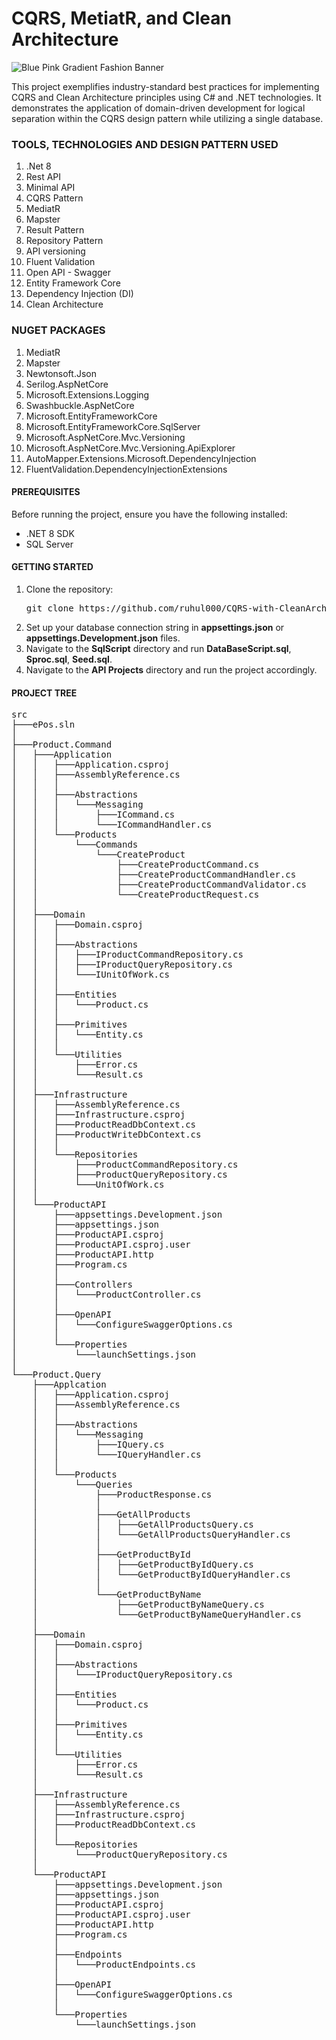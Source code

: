 # CQRS, MetiatR, and Clean Architecture
![Blue Pink Gradient Fashion Banner](https://github.com/ruhul000/CQRS-with-CleanArchitecture/assets/38735317/ef8f63f9-0ed5-4fd2-8e8c-d0b9987a055b)

This project exemplifies industry-standard best practices for implementing CQRS and Clean Architecture principles using C# and .NET technologies. It demonstrates the application of domain-driven development for logical separation within the CQRS design pattern while utilizing a single database.

### **TOOLS, TECHNOLOGIES AND DESIGN PATTERN USED** 
1. .Net 8
2. Rest API
3. Minimal API
4. CQRS Pattern
5. MediatR
6. Mapster
7. Result Pattern
8. Repository Pattern
10. API versioning
11. Fluent Validation
12. Open API - Swagger
13. Entity Framework Core
14. Dependency Injection (DI)
15. Clean Architecture

### **NUGET PACKAGES** 
1. MediatR
2. Mapster
3. Newtonsoft.Json
4. Serilog.AspNetCore
5. Microsoft.Extensions.Logging
6. Swashbuckle.AspNetCore
7. Microsoft.EntityFrameworkCore
8. Microsoft.EntityFrameworkCore.SqlServer
9. Microsoft.AspNetCore.Mvc.Versioning
10. Microsoft.AspNetCore.Mvc.Versioning.ApiExplorer
11. AutoMapper.Extensions.Microsoft.DependencyInjection
13. FluentValidation.DependencyInjectionExtensions

#### **PREREQUISITES**
Before running the project, ensure you have the following installed:

- .NET 8 SDK
- SQL Server 

#### **GETTING STARTED**
1. Clone the repository:
    <pre>git clone https://github.com/ruhul000/CQRS-with-CleanArchitecture.git</pre>
2. Set up your database connection string in **appsettings.json** or **appsettings.Development.json** files.
3. Navigate to the **SqlScript** directory and run **DataBaseScript.sql**, **Sproc.sql**, **Seed.sql**.
4. Navigate to the **API Projects** directory and run the project accordingly.

#### **PROJECT TREE**
<pre>
src
├───ePos.sln
│
├───Product.Command
│   ├───Application
│   │   ├───Application.csproj
│   │   ├───AssemblyReference.cs
│   │   │
│   │   ├───Abstractions
│   │   │   └───Messaging
│   │   │       ├───ICommand.cs
│   │   │       └───ICommandHandler.cs
│   │   └───Products
│   │       └───Commands
│   │           └───CreateProduct
│   │               ├───CreateProductCommand.cs
│   │               ├───CreateProductCommandHandler.cs
│   │               ├───CreateProductCommandValidator.cs
│   │               └───CreateProductRequest.cs
│   │
│   ├───Domain
│   │   ├───Domain.csproj
│   │   │
│   │   ├───Abstractions
│   │   │   ├───IProductCommandRepository.cs
│   │   │   ├───IProductQueryRepository.cs
│   │   │   └───IUnitOfWork.cs
│   │   │
│   │   ├───Entities
│   │   │   └───Product.cs
│   │   │
│   │   ├───Primitives
│   │   │   └───Entity.cs
│   │   │
│   │   └───Utilities
│   │       ├───Error.cs
│   │       └───Result.cs
│   │
│   ├───Infrastructure
│   │   ├───AssemblyReference.cs
│   │   ├───Infrastructure.csproj
│   │   ├───ProductReadDbContext.cs
│   │   ├───ProductWriteDbContext.cs
│   │   │
│   │   └───Repositories
│   │       ├───ProductCommandRepository.cs
│   │       ├───ProductQueryRepository.cs
│   │       └───UnitOfWork.cs
│   │
│   └───ProductAPI
│       ├───appsettings.Development.json
│       ├───appsettings.json
│       ├───ProductAPI.csproj
│       ├───ProductAPI.csproj.user
│       ├───ProductAPI.http
│       ├───Program.cs
│       │
│       ├───Controllers
│       │   └───ProductController.cs
│       │
│       ├───OpenAPI
│       │   └───ConfigureSwaggerOptions.cs
│       │
│       └───Properties
│           └───launchSettings.json
│
└───Product.Query
    ├───Applcation
    │   ├───Application.csproj
    │   ├───AssemblyReference.cs
    │   │
    │   ├───Abstractions
    │   │   └───Messaging
    │   │    	├───IQuery.cs
    │   │    	└───IQueryHandler.cs
    │   │
    │   └───Products
    │       └───Queries
    │           ├───ProductResponse.cs
    │           │
    │           ├───GetAllProducts
    │           │   ├───GetAllProductsQuery.cs
    │           │   └───GetAllProductsQueryHandler.cs
    │           │
    │           ├───GetProductById
    │           │   ├───GetProductByIdQuery.cs
    │           │   └───GetProductByIdQueryHandler.cs
    │           │
    │           └───GetProductByName
    │               ├───GetProductByNameQuery.cs
    │               └───GetProductByNameQueryHandler.cs
	│
	├───Domain
	│   ├───Domain.csproj
	│   │
	│   ├───Abstractions
	│   │   └───IProductQueryRepository.cs
	│   │
	│   ├───Entities
	│   │   └───Product.cs
	│   │
	│   ├───Primitives
	│   │   └───Entity.cs
	│   │
	│   └───Utilities
	│       ├───Error.cs
	│       └───Result.cs
    │
    ├───Infrastructure
    │   ├───AssemblyReference.cs
    │   ├───Infrastructure.csproj
    │   ├───ProductReadDbContext.cs
    │   │
    │   └───Repositories
    │       └───ProductQueryRepository.cs
    │
    └───ProductAPI
        ├───appsettings.Development.json
        ├───appsettings.json
        ├───ProductAPI.csproj
        ├───ProductAPI.csproj.user
        ├───ProductAPI.http
        ├───Program.cs
        │
        ├───Endpoints
        │   └───ProductEndpoints.cs
        │
        ├───OpenAPI
        │   └───ConfigureSwaggerOptions.cs
        │
        └───Properties
            └───launchSettings.json
</pre>
